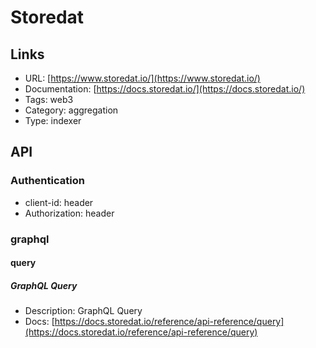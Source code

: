 # Storedat

## Links

* URL: [https://www.storedat.io/](https://www.storedat.io/)
* Documentation: [https://docs.storedat.io/](https://docs.storedat.io/)
* Tags: web3
* Category: aggregation
* Type: indexer

## API

### Authentication

* client-id: header
* Authorization: header

### graphql

#### query

##### GraphQL Query

* Description: GraphQL Query
* Docs: [https://docs.storedat.io/reference/api-reference/query](https://docs.storedat.io/reference/api-reference/query)
